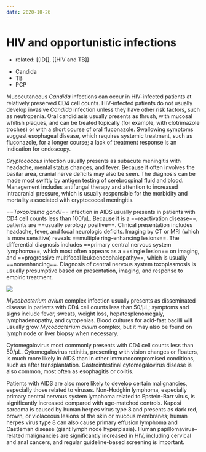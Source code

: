 ```yaml
---
date: 2020-10-26
---
```


# HIV and opportunistic infections

- related: [[ID]], [[HIV and TB]]

<!-- opportunistic HIV infections -->

- Candida
- TB
- PCP

<!-- HIV candida when develop, sx -->

Mucocutaneous _Candida_ infections can occur in HIV-infected patients at relatively preserved CD4 cell counts. HIV-infected patients do not usually develop invasive _Candida_ infection unless they have other risk factors, such as neutropenia. Oral candidiasis usually presents as thrush, with mucosal whitish plaques, and can be treated topically (for example, with clotrimazole troches) or with a short course of oral fluconazole. Swallowing symptoms suggest esophageal disease, which requires systemic treatment, such as fluconazole, for a longer course; a lack of treatment response is an indication for endoscopy.

<!-- HIV and cryptococcus sx, dx, rx -->

_Cryptococcus_ infection usually presents as subacute meningitis with headache, mental status changes, and fever. Because it often involves the basilar area, cranial nerve deficits may also be seen. The diagnosis can be made most swiftly by antigen testing of cerebrospinal fluid and blood. Management includes antifungal therapy and attention to increased intracranial pressure, which is usually responsible for the morbidity and mortality associated with cryptococcal meningitis.

<!-- HIV and toxo when, sx, dx, rx -->

==_Toxoplasma gondii_== infection in AIDS usually presents in patients with CD4 cell counts less than 100/µL. Because it is a ==reactivation disease==, patients are ==usually serology positive==. Clinical presentation includes headache, fever, and focal neurologic deficits. Imaging by CT or MRI (which is more sensitive) reveals ==multiple ring-enhancing lesions==. The differential diagnosis includes ==primary central nervous system lymphoma==, which most often appears as a ==single lesion== on imaging, and ==progressive multifocal leukoencephalopathy==, which is usually ==nonenhancing==. Diagnosis of central nervous system toxoplasmosis is usually presumptive based on presentation, imaging, and response to empiric treatment.

![](https://photos.thisispiggy.com/file/wikiFiles/20220706072554.png)

<!-- HIV MAC when, sx, dx -->

_Mycobacterium avium_ complex infection usually presents as disseminated disease in patients with CD4 cell counts less than 50/µL; symptoms and signs include fever, sweats, weight loss, hepatosplenomegaly, lymphadenopathy, and cytopenias. Blood cultures for acid-fast bacilli will usually grow _Mycobacterium avium_ complex, but it may also be found on lymph node or liver biopsy when necessary.

<!-- HIV CMV when, sx -->

Cytomegalovirus most commonly presents with CD4 cell counts less than 50/µL. Cytomegalovirus retinitis, presenting with vision changes or floaters, is much more likely in AIDS than in other immunocompromised conditions, such as after transplantation. Gastrointestinal cytomegalovirus disease is also common, most often as esophagitis or colitis.

<!-- HIV pts have increased risks of which malignancies caused by what? -->

Patients with AIDS are also more likely to develop certain malignancies, especially those related to viruses. Non-Hodgkin lymphoma, especially primary central nervous system lymphoma related to Epstein-Barr virus, is significantly increased compared with age-matched controls. Kaposi sarcoma is caused by human herpes virus type 8 and presents as dark red, brown, or violaceous lesions of the skin or mucous membranes; human herpes virus type 8 can also cause primary effusion lymphoma and Castleman disease (giant lymph node hyperplasia). Human papillomavirus–related malignancies are significantly increased in HIV, including cervical and anal cancers, and regular guideline-based screening is important.
